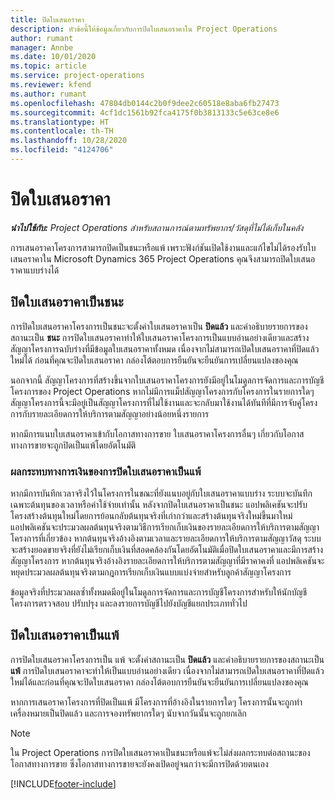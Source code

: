 ```yaml
---
title: ปิดใบเสนอราคา
description: หัวข้อนี้ให้ข้อมูลเกี่ยวกับการปิดใบเสนอราคาใน Project Operations
author: rumant
manager: Annbe
ms.date: 10/01/2020
ms.topic: article
ms.service: project-operations
ms.reviewer: kfend
ms.author: rumant
ms.openlocfilehash: 47804db0144c2b0f9dee2c60518e8aba6fb27473
ms.sourcegitcommit: 4cf1dc1561b92fca4175f0b3813133c5e63ce8e6
ms.translationtype: HT
ms.contentlocale: th-TH
ms.lasthandoff: 10/28/2020
ms.locfileid: "4124706"
---
```

# <a name="close-a-quote"></a>ปิดใบเสนอราคา

_**นำไปใช้กับ:** Project Operations สำหรับสถานการณ์ตามทรัพยากร/วัสดุที่ไม่ได้เก็บในคลัง_

การเสนอราคาโครงการสามารถปิดเป็นชนะหรือแพ้ เพราะฟังก์ชันเปิดใช้งานและแก้ไขไม่ได้รองรับใบเสนอราคาใน Microsoft Dynamics 365 Project Operations คุณจึงสามารถปิดใบเสนอราคาแบบร่างได้

## <a name="close-a-quote-as-won"></a>ปิดใบเสนอราคาเป็นชนะ

การปิดใบเสนอราคาโครงการเป็นชนะจะตั้งค่าใบเสนอราคาเป็น **ปิดแล้ว** และคำอธิบายรายการของสถานะเป็น **ชนะ** การปิดใบเสนอราคาทำให้ใบเสนอราคาโครงการเป็นแบบอ่านอย่างเดียวและสร้างสัญญาโครงการฉบับร่างที่มีข้อมูลใบเสนอราคาทั้งหมด เนื่องจากไม่สามารถเปิดใบเสนอราคาที่ปิดแล้วใหม่ได้ ก่อนที่คุณจะปิดใบเสนอราคา กล่องโต้ตอบการยืนยันจะยืนยันการเปลี่ยนแปลงของคุณ

นอกจากนี้ สัญญาโครงการที่สร้างขึ้นจากใบเสนอราคาโครงการยังมีอยู่ในโมดูลการจัดการและการบัญชีโครงการของ Project Operations หากไม่มีการแม็ปสัญญาโครงการกับโครงการในรายการใดๆ สัญญาโครงการนี้จะมีอยู่เป็นสัญญาโครงการที่ไม่ใช้งานและจะกลับมาใช้งานได้ทันทีที่มีการจับคู่โครงการกับรายละเอียดการให้บริการตามสัญญาอย่างน้อยหนึ่งรายการ

หากมีการแนบใบเสนอราคาเข้ากับโอกาสทางการขาย ใบเสนอราคาโครงการอื่นๆ เกี่ยวกับโอกาสทางการขายจะถูกปิดเป็นแพ้โดยอัตโนมัติ

### <a name="financial-impact-of-closing-a-quote-as-won"></a>ผลกระทบทางการเงินของการปิดใบเสนอราคาเป็นแพ้

หากมีการบันทึกเวลาจริงไว้ในโครงการในขณะที่ยังแนบอยู่กับใบเสนอราคาแบบร่าง ระบบจะบันทึกเฉพาะต้นทุนของเวลาหรือค่าใช้จ่ายเท่านั้น หลังจากปิดใบเสนอราคาเป็นชนะ แอปพลิเคชันจะปรับโครงสร้างต้นทุนใหม่โดยการย้อนกลับต้นทุนจริงที่เก่ากว่าและสร้างต้นทุนจริงใหม่ขึ้นมาใหม่ แอปพลิเคชันจะประมวลผลต้นทุนจริงตามวิธีการเรียกเก็บเงินของรายละเอียดการให้บริการตามสัญญาโครงการที่เกี่ยวข้อง หากต้นทุนจริงอ้างอิงตามเวลาและรายละเอียดการให้บริการตามสัญญาวัสดุ ระบบจะสร้างยอดขายจริงที่ยังไม่เรียกเก็บเงินที่สอดคล้องกันโดยอัตโนมัติเมื่อปิดใบเสนอราคาและมีการสร้างสัญญาโครงการ หากต้นทุนจริงอ้างอิงรายละเอียดการให้บริการตามสัญญาที่มีราคาคงที่ แอปพลิเคชันจะหยุดประมวลผลต้นทุนจริงตามกฎการเรียกเก็บเงินแบบแบ่งจ่ายสำหรับลูกค้าสัญญาโครงการ

ข้อมูลจริงที่ประมวลผลซ้ำทั้งหมดมีอยู่ในโมดูลการจัดการและการบัญชีโครงการสำหรับให้นักบัญชีโครงการตรวจสอบ ปรับปรุง และลงรายการบัญชีไปยังบัญชีแยกประเภททั่วไป 

## <a name="close-a-quote-as-lost"></a>ปิดใบเสนอราคาเป็นแพ้

การปิดใบเสนอราคาโครงการเป็น แพ้ จะตั้งค่าสถานะเป็น **ปิดแล้ว** และคำอธิบายรายการของสถานะเป็น **แพ้** การปิดใบเสนอราคาจะทำให้เป็นแบบอ่านอย่างเดียว เนื่องจากไม่สามารถเปิดใบเสนอราคาที่ปิดแล้วใหม่ได้และก่อนที่คุณจะปิดใบเสนอราคา กล่องโต้ตอบการยืนยันจะยืนยันการเปลี่ยนแปลงของคุณ

หากการเสนอราคาโครงการที่ปิดเป็นแพ้ มีโครงการที่อ้างอิงในรายการใดๆ โครงการนั้นจะถูกทำเครื่องหมายเป็นปิดแล้ว และการจองทรัพยากรใดๆ นับจากวันนั้นจะถูกยกเลิก

> [!NOTE]
> ใน Project Operations การปิดใบเสนอราคาเป็นชนะหรือแพ้จะไม่ส่งผลกระทบต่อสถานะของโอกาสทางการขาย ซึ่งโอกาสทางการขายจะยังคงเปิดอยู่จนกว่าจะมีการปิดด้วยตนเอง


[!INCLUDE[footer-include](../includes/footer-banner.md)]